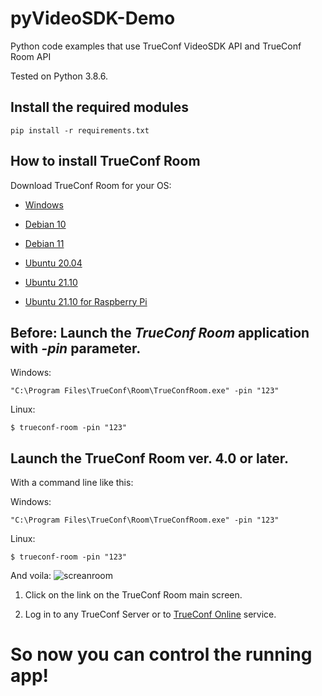 # pyVideoSDK-Demo
Python code examples that use TrueConf VideoSDK API and TrueConf Room API

Tested on Python 3.8.6.

## Install the required modules

```
pip install -r requirements.txt
```

## How to install TrueConf Room

Download TrueConf Room for your OS:

* [Windows](https://trueconf.com/download/room/trueconf_room_setup.exe)

* [Debian 10](https://trueconf.com/download/room/linux/trueconf_room_debian10_amd64.deb)

* [Debian 11](https://trueconf.com/download/room/linux/trueconf_room_debian11_amd64.deb)

* [Ubuntu 20.04](https://trueconf.com/download/room/linux/trueconf_room_ubuntu2004_amd64.deb)

* [Ubuntu 21.10](https://trueconf.com/download/room/linux/trueconf_room_ubuntu2110_amd64.deb)

* [Ubuntu 21.10 for Raspberry Pi](https://trueconf.com/download/room/linux/trueconf_room_ubuntu2110_arm64.deb)

## Before: Launch the *TrueConf Room* application with *-pin* parameter.

Windows:
```
"C:\Program Files\TrueConf\Room\TrueConfRoom.exe" -pin "123"
```

Linux:
```
$ trueconf-room -pin "123"
```

## Launch the **TrueConf Room** ver. 4.0 or later.

With a command line like this:

Windows:
```
"C:\Program Files\TrueConf\Room\TrueConfRoom.exe" -pin "123"
```

Linux:
```
$ trueconf-room -pin "123"
```

And voila:
![screanroom](https://user-images.githubusercontent.com/33928051/159033567-a6bd5542-51c4-4e52-8b50-4aa4c93837c4.png)

1. Click on the link on the TrueConf Room main screen.

2. Log in to any TrueConf Server or to [TrueConf Online](https://trueconf.com/) service.

# So now you can control the running app!

